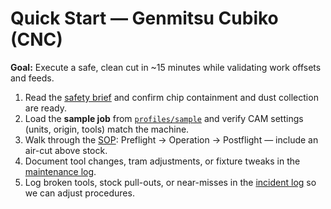 # Quick Start — Genmitsu Cubiko (CNC)

**Goal:** Execute a safe, clean cut in ~15 minutes while validating work offsets and feeds.

1. Read the [safety brief](./safety.md) and confirm chip containment and dust collection are ready.
2. Load the **sample job** from [`profiles/sample`](./profiles/sample/) and verify CAM settings (units, origin, tools) match the machine.
3. Walk through the [SOP](./sop.md): Preflight → Operation → Postflight — include an air-cut above stock.
4. Document tool changes, tram adjustments, or fixture tweaks in the [maintenance log](./logs/maintenance-log.csv).
5. Log broken tools, stock pull-outs, or near-misses in the [incident log](./logs/incident-log.csv) so we can adjust procedures.
